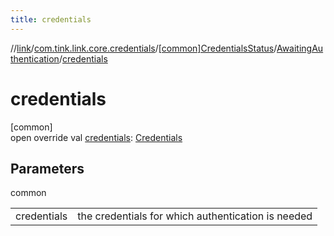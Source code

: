 ```yaml
---
title: credentials
---
```

//[link](../../../../index.html)/[com.tink.link.core.credentials](../../index.html)/[[common]CredentialsStatus](../index.html)/[AwaitingAuthentication](index.html)/[credentials](credentials.html)



# credentials



[common]\
open override val [credentials](credentials.html): [Credentials](../../../com.tink.model.credentials/[common]-credentials/index.html)



## Parameters


common

| | |
|---|---|
| credentials | the credentials for which authentication is needed |




